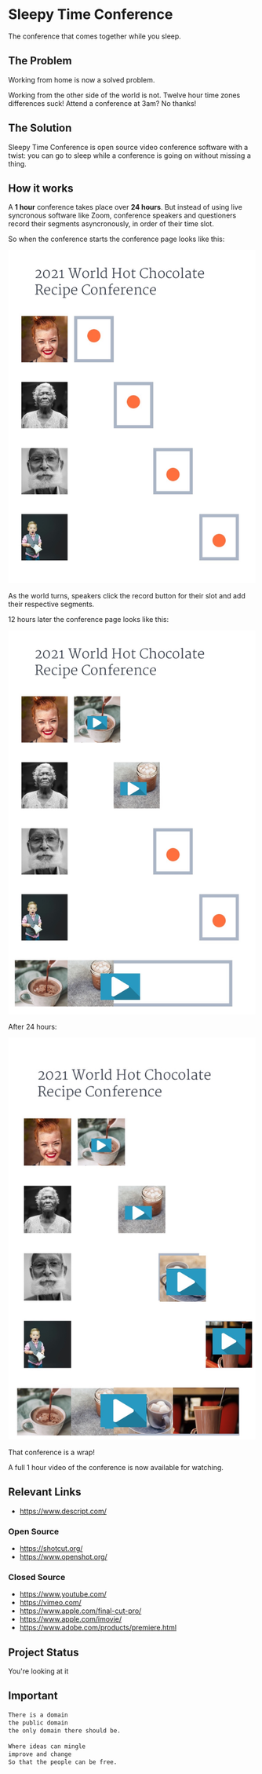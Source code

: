 # Sleepy Time Conference

The conference that comes together while you sleep.

## The Problem

Working from home is now a solved problem.

Working from the other side of the world is not. Twelve
hour time zones differences suck! Attend a conference
at 3am? No thanks!

## The Solution

Sleepy Time Conference is open source video conference
software with a twist: you can go to sleep while a
conference is going on without missing a thing.

## How it works

A **1 hour** conference takes place over **24 hours**.
But instead of using live syncronous software like
Zoom, conference speakers and questioners record their
segments asyncronously, in order of their time slot.

So when the conference starts the conference page looks like
this:

<img src="start2.jpg" />

As the world turns, speakers click the record button for
their slot and add their respective segments.

12 hours later the conference page looks like this:

<img src="halfway2.jpg" />

After 24 hours:

<img src="done2.jpg" />

That conference is a wrap!

A full 1 hour video of the conference is now available for
watching.

## Relevant Links

- https://www.descript.com/

### Open Source

- https://shotcut.org/
- https://www.openshot.org/

### Closed Source

- https://www.youtube.com/
- https://vimeo.com/
- https://www.apple.com/final-cut-pro/
- https://www.apple.com/imovie/
- https://www.adobe.com/products/premiere.html

## Project Status

You're looking at it

## Important

    There is a domain
    the public domain
    the only domain there should be.
    
    Where ideas can mingle
    improve and change
    So that the people can be free.


